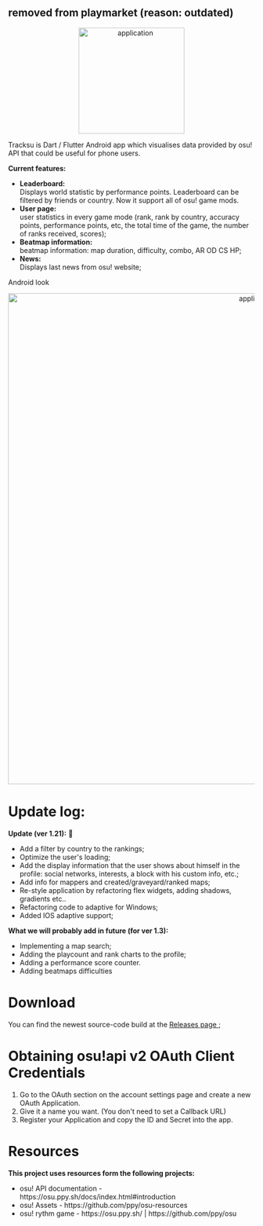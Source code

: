 ## removed from playmarket (reason: outdated)


<p align="center">
  <img src="https://i.imgur.com/2qgZ0aL.png" alt="application" width="216" />
</p>
<p align="left">
Tracksu is Dart / Flutter Android app which visualises data provided by osu! API
that could be useful for phone users.

<b> Current features:</b></br>
<ul>

  <li><b>Leaderboard: </b></br>
  Displays world statistic by performance points. 
  Leaderboard can be filtered by friends or country. 
  Now it support all of osu! game mods.
<li><b>User page: </b></br>
user statistics in every game mode (rank, rank by country,
accuracy points, performance points, etc, the total time of the game, the number of ranks received, scores);
<li><b>Beatmap information: </b></br>
beatmap information: map duration, difficulty, combo, AR OD CS HP;
<li><b>News: </b></br>
Displays last news from osu! website;
</ul>
</p>      
Android look
<p align="center">
  <img src="https://i.imgur.com/sAJppQf.png" alt="application" width="1000" />
</p>

# Update log:
<p>
<b>Update (ver 1.21):</b> 🧚
<ul>
<li>Add a filter by country to the rankings;
<li>Optimize the user's loading;
<li>Add the display information that the user shows about himself in the profile: social networks, interests, a block with his custom info, etc.;
<li>Add info for mappers and created/graveyard/ranked maps;
<li>Re-style application by refactoring flex widgets, adding shadows, gradients etc..
<li>Refactoring code to adaptive for Windows;
<li>Added IOS adaptive support;
</ul>
<b>What we will probably add in future (for ver 1.3):</b>
<ul>
<li>Implementing a map search;
<li>Adding the playcount and rank charts to the profile;
<li>Adding a performance score counter.
<li>Adding beatmaps difficulties
</ul>

# Download
You can find the newest source-code build at the [Releases page ](https://github.com/Wratheus/osu-Track/releases/latest); </br>
# Obtaining osu!api v2 OAuth Client Credentials
<ol>
<li>Go to the OAuth section on the account settings page and create a new OAuth Application.</li>
<li>Give it a name you want. (You don't need to set a Callback URL)</li>
<li>Register your Application and copy the ID and Secret into the app.</li>
</ol>

# Resources
<b>This project uses resources form the following projects:</b>
<ul>
<li>osu! API documentation - https://osu.ppy.sh/docs/index.html#introduction</li>
<li>osu! Assets - https://github.com/ppy/osu-resources</li>
<li>osu! rythm game - https://osu.ppy.sh/ | https://github.com/ppy/osu </li>
</ul>
